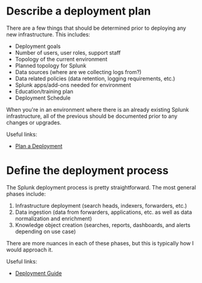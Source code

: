 # Describe a deployment plan
There are a few things that should be determined prior to deploying any new infrastructure. This includes:

* Deployment goals
* Number of users, user roles, support staff
* Topology of the current environment
* Planned topology for Splunk
* Data sources (where are we collecting logs from?)
* Data related policies (data retention, logging requirements, etc.)
* Splunk apps/add-ons needed for environment
* Education/training plan
* Deployment Schedule

When you're in an environment where there is an already existing Splunk infrastructure, all of the previous should be documented prior to any changes or upgrades.

Useful links: 
* [Plan a Deployment](https://docs.splunk.com/Documentation/Splunk/latest/Updating/Planadeployment)

# Define the deployment process
The Splunk deployment process is pretty straightforward. The most general phases include:
1. Infrastructure deployment (search heads, indexers, forwarders, etc.)
2. Data ingestion (data from forwarders, applications, etc. as well as data normalization and enrichment)
3. Knowledge object creation (searches, reports, dashboards, and alerts depending on use case)

There are more nuances in each of these phases, but this is typically how I would approach it.

Useful links:
* [Deployment Guide](https://www.splunk.com/themes/splunk_com/img/assets/pdfs/education/SplunkDeploymentGuide2_1.pdf)
